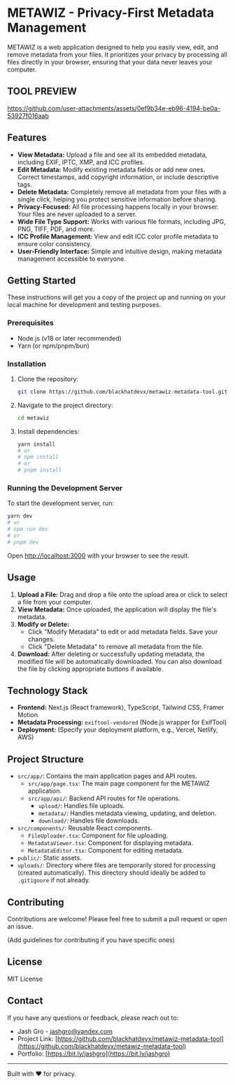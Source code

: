 # METAWIZ - Privacy-First Metadata Management

METAWIZ is a web application designed to help you easily view, edit, and remove metadata from your files. It prioritizes your privacy by processing all files directly in your browser, ensuring that your data never leaves your computer.

## TOOL PREVIEW



https://github.com/user-attachments/assets/0ef9b34e-eb96-4194-be0a-53927f016aab




## Features

*   **View Metadata:** Upload a file and see all its embedded metadata, including EXIF, IPTC, XMP, and ICC profiles.
*   **Edit Metadata:** Modify existing metadata fields or add new ones. Correct timestamps, add copyright information, or include descriptive tags.
*   **Delete Metadata:** Completely remove all metadata from your files with a single click, helping you protect sensitive information before sharing.
*   **Privacy-Focused:** All file processing happens locally in your browser. Your files are never uploaded to a server.
*   **Wide File Type Support:** Works with various file formats, including JPG, PNG, TIFF, PDF, and more.
*   **ICC Profile Management:** View and edit ICC color profile metadata to ensure color consistency.
*   **User-Friendly Interface:** Simple and intuitive design, making metadata management accessible to everyone.

## Getting Started

These instructions will get you a copy of the project up and running on your local machine for development and testing purposes.

### Prerequisites

*   Node.js (v18 or later recommended)
*   Yarn (or npm/pnpm/bun)

### Installation

1.  Clone the repository:
    ```bash
    git clone https://github.com/blackhatdevx/metawiz-metadata-tool.git 
    ```
2.  Navigate to the project directory:
    ```bash
    cd metawiz
    ```
3.  Install dependencies:
    ```bash
    yarn install
    # or
    # npm install
    # or
    # pnpm install
    ```

### Running the Development Server

To start the development server, run:

```bash
yarn dev
# or
# npm run dev
# or
# pnpm dev
```

Open [http://localhost:3000](http://localhost:3000) with your browser to see the result.

## Usage

1.  **Upload a File:** Drag and drop a file onto the upload area or click to select a file from your computer.
2.  **View Metadata:** Once uploaded, the application will display the file's metadata.
3.  **Modify or Delete:**
    *   Click "Modify Metadata" to edit or add metadata fields. Save your changes.
    *   Click "Delete Metadata" to remove all metadata from the file.
4.  **Download:** After deleting or successfully updating metadata, the modified file will be automatically downloaded. You can also download the file by clicking appropriate buttons if available.

## Technology Stack

*   **Frontend:** Next.js (React framework), TypeScript, Tailwind CSS, Framer Motion
*   **Metadata Processing:** `exiftool-vendored` (Node.js wrapper for ExifTool)
*   **Deployment:** (Specify your deployment platform, e.g., Vercel, Netlify, AWS)

## Project Structure

*   `src/app/`: Contains the main application pages and API routes.
    *   `src/app/page.tsx`: The main page component for the METAWIZ application.
    *   `src/app/api/`: Backend API routes for file operations.
        *   `upload/`: Handles file uploads.
        *   `metadata/`: Handles metadata viewing, updating, and deletion.
        *   `download/`: Handles file downloads.
*   `src/components/`: Reusable React components.
    *   `FileUploader.tsx`: Component for file uploading.
    *   `MetadataViewer.tsx`: Component for displaying metadata.
    *   `MetadataEditor.tsx`: Component for editing metadata.
*   `public/`: Static assets.
*   `uploads/`: Directory where files are temporarily stored for processing (created automatically). This directory should ideally be added to `.gitignore` if not already.

## Contributing

Contributions are welcome! Please feel free to submit a pull request or open an issue.

(Add guidelines for contributing if you have specific ones)

## License

MIT License

## Contact

If you have any questions or feedback, please reach out to:

*   Jash Gro - [jashgro@yandex.com](mailto:jashgro@yandex.com)
*   Project Link: [https://github.com/blackhatdevx/metawiz-metadata-tool](https://github.com/blackhatdevx/metawiz-metadata-tool) 
*   Portfolio: [https://bit.ly/jashgro](https://bit.ly/jashgro)

---

Built with ❤️ for privacy.
